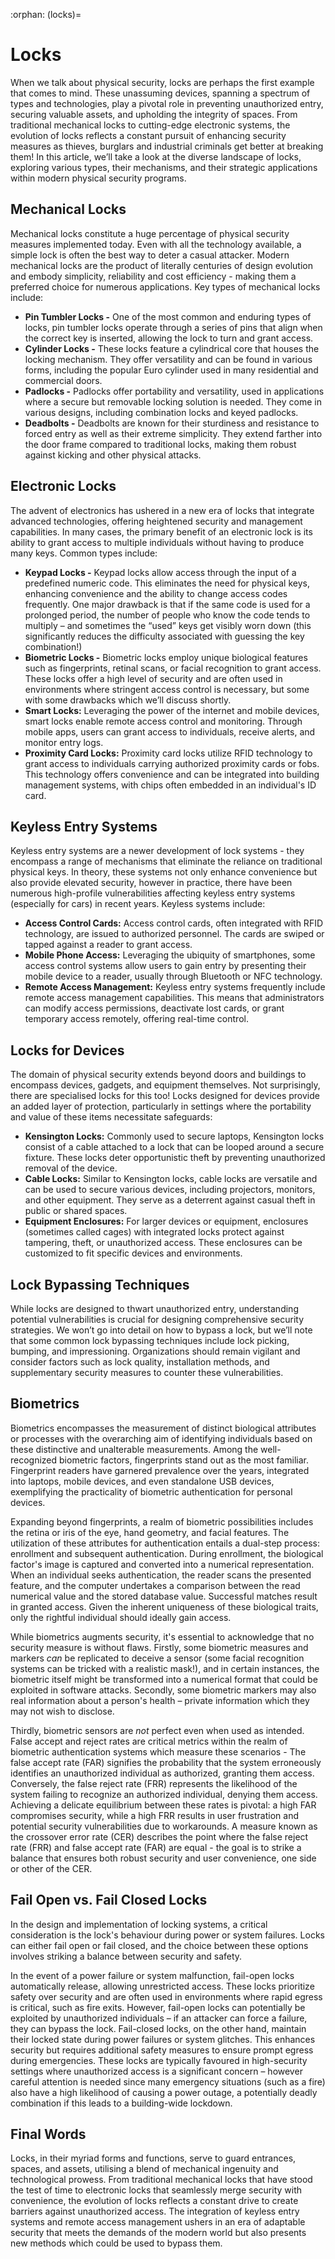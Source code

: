 :orphan:
(locks)=

# Locks

When we talk about physical security, locks are perhaps the first example that comes to mind.  These unassuming devices, spanning a spectrum of types and technologies, play a pivotal role in preventing unauthorized entry, securing valuable assets, and upholding the integrity of spaces. From traditional mechanical locks to cutting-edge electronic systems, the evolution of locks reflects a constant pursuit of enhancing security measures as thieves, burglars and industrial criminals get better at breaking them! In this article, we’ll take a look at the diverse landscape of locks, exploring various types, their mechanisms, and their strategic applications within modern physical security programs.



## Mechanical Locks

Mechanical locks constitute a huge percentage of physical security measures implemented today. Even with all the technology available, a simple lock is often the best way to deter a casual attacker. Modern mechanical locks are the product of literally centuries of design evolution and embody simplicity, reliability and cost efficiency - making them a preferred choice for numerous applications. Key types of mechanical locks include:

- **Pin Tumbler Locks -** One of the most common and enduring types of locks, pin tumbler locks operate through a series of pins that align when the correct key is inserted, allowing the lock to turn and grant access.
- **Cylinder Locks -** These locks feature a cylindrical core that houses the locking mechanism. They offer versatility and can be found in various forms, including the popular Euro cylinder used in many residential and commercial doors.
- **Padlocks -** Padlocks offer portability and versatility, used in applications where a secure but removable locking solution is needed. They come in various designs, including combination locks and keyed padlocks.
- **Deadbolts -** Deadbolts are known for their sturdiness and resistance to forced entry as well as their extreme simplicity. They extend farther into the door frame compared to traditional locks, making them robust against kicking and other physical attacks.

 

## Electronic Locks

The advent of electronics has ushered in a new era of locks that integrate advanced technologies, offering heightened security and management capabilities. In many cases, the primary benefit of an electronic lock is its ability to grant access to multiple individuals without having to produce many keys. Common types include: 

- **Keypad Locks -** Keypad locks allow access through the input of a predefined numeric code. This eliminates the need for physical keys, enhancing convenience and the ability to change access codes frequently. One major drawback is that if the same code is used for a prolonged period, the number of people who know the code tends to multiply – and sometimes the “used” keys get visibly worn down (this significantly reduces the difficulty associated with guessing the key combination!) 
- **Biometric Locks -**  Biometric locks employ unique biological features such as fingerprints, retinal scans, or facial recognition to grant access. These locks offer a high level of security and are often used in environments where stringent access control is necessary, but some with some drawbacks which we’ll discuss shortly.
- **Smart Locks:** Leveraging the power of the internet and mobile devices, smart locks enable remote access control and monitoring. Through mobile apps, users can grant access to individuals, receive alerts, and monitor entry logs.
- **Proximity Card Locks:** Proximity card locks utilize RFID technology to grant access to individuals carrying authorized proximity cards or fobs. This technology offers convenience and can be integrated into building management systems, with chips often embedded in an individual's ID card. 



## Keyless Entry Systems

Keyless entry systems are a newer development of lock systems - they encompass a range of mechanisms that eliminate the reliance on traditional physical keys. In theory, these systems not only enhance convenience but also provide elevated security, however in practice, there have been numerous high-profile vulnerabilities affecting keyless entry systems (especially for cars) in recent years. Keyless systems include: 

- **Access Control Cards:** Access control cards, often integrated with RFID technology, are issued to authorized personnel. The cards are swiped or tapped against a reader to grant access.
- **Mobile Phone Access:** Leveraging the ubiquity of smartphones, some access control systems allow users to gain entry by presenting their mobile device to a reader, usually through Bluetooth or NFC technology.
- **Remote Access Management:** Keyless entry systems frequently include remote access management capabilities. This means that administrators can modify access permissions, deactivate lost cards, or grant temporary access remotely, offering real-time control.



## Locks for Devices

The domain of physical security extends beyond doors and buildings to encompass devices, gadgets, and equipment themselves. Not surprisingly, there are specialised locks for this too! Locks designed for devices provide an added layer of protection, particularly in settings where the portability and value of these items necessitate safeguards:

- **Kensington Locks:** Commonly used to secure laptops, Kensington locks consist of a cable attached to a lock that can be looped around a secure fixture. These locks deter opportunistic theft by preventing unauthorized removal of the device.
- **Cable Locks:** Similar to Kensington locks, cable locks are versatile and can be used to secure various devices, including projectors, monitors, and other equipment. They serve as a deterrent against casual theft in public or shared spaces.
- **Equipment Enclosures:** For larger devices or equipment, enclosures (sometimes called cages) with integrated locks protect against tampering, theft, or unauthorized access. These enclosures can be customized to fit specific devices and environments.

 

## Lock Bypassing Techniques

While locks are designed to thwart unauthorized entry, understanding potential vulnerabilities is crucial for designing comprehensive security strategies. We won’t go into detail on how to bypass a lock, but we’ll note that some common lock bypassing techniques include lock picking, bumping, and impressioning. Organizations should remain vigilant and consider factors such as lock quality, installation methods, and supplementary security measures to counter these vulnerabilities.

 

## Biometrics

Biometrics encompasses the measurement of distinct biological attributes or processes with the overarching aim of identifying individuals based on these distinctive and unalterable measurements. Among the well-recognized biometric factors, fingerprints stand out as the most familiar. Fingerprint readers have garnered prevalence over the years, integrated into laptops, mobile devices, and even standalone USB devices, exemplifying the practicality of biometric authentication for personal devices.

Expanding beyond fingerprints, a realm of biometric possibilities includes the retina or iris of the eye, hand geometry, and facial features. The utilization of these attributes for authentication entails a dual-step process: enrollment and subsequent authentication. During enrollment, the biological factor's image is captured and converted into a numerical representation. When an individual seeks authentication, the reader scans the presented feature, and the computer undertakes a comparison between the read numerical value and the stored database value. Successful matches result in granted access. Given the inherent uniqueness of these biological traits, only the rightful individual should ideally gain access.

While biometrics augments security, it's essential to acknowledge that no security measure is without flaws. Firstly, some biometric measures and markers *can* be replicated to deceive a sensor (some facial recognition systems can be tricked with a realistic mask!), and in certain instances, the biometric itself might be transformed into a numerical format that could be exploited in software attacks. Secondly, some biometric markers may also real information about a person's health – private information which they may not wish to disclose. 

Thirdly, biometric sensors are *not* perfect even when used as intended. False accept and reject rates are critical metrics within the realm of biometric authentication systems which measure these scenarios - The false accept rate (FAR) signifies the probability that the system erroneously identifies an unauthorized individual as authorized, granting them access. Conversely, the false reject rate (FRR) represents the likelihood of the system failing to recognize an authorized individual, denying them access. Achieving a delicate equilibrium between these rates is pivotal: a high FAR compromises security, while a high FRR results in user frustration and potential security vulnerabilities due to workarounds. A measure known as the crossover error rate (CER) describes the point where the false reject rate (FRR) and false accept rate (FAR) are equal - the goal is to strike a balance that ensures both robust security and user convenience, one side or other of the CER.

 

## Fail Open vs. Fail Closed Locks

In the design and implementation of locking systems, a critical consideration is the lock's behaviour during power or system failures. Locks can either fail open or fail closed, and the choice between these options involves striking a balance between security and safety.

In the event of a power failure or system malfunction, fail-open locks automatically release, allowing unrestricted access. These locks prioritize safety over security and are often used in environments where rapid egress is critical, such as fire exits. However, fail-open locks can potentially be exploited by unauthorized individuals – if an attacker can force a failure, they can bypass the lock. Fail-closed locks, on the other hand, maintain their locked state during power failures or system glitches. This enhances security but requires additional safety measures to ensure prompt egress during emergencies. These locks are typically favoured in high-security settings where unauthorized access is a significant concern – however careful attention is needed since many emergency situations (such as a fire) also have a high likelihood of causing a power outage, a potentially deadly combination if this leads to a building-wide lockdown. 

## Final Words

Locks, in their myriad forms and functions, serve to guard entrances, spaces, and assets, utilising a blend of mechanical ingenuity and technological prowess. From traditional mechanical locks that have stood the test of time to electronic locks that seamlessly merge security with convenience, the evolution of locks reflects a constant drive to create barriers against unauthorized access. The integration of keyless entry systems and remote access management ushers in an era of adaptable security that meets the demands of the modern world but also presents new methods which could be used to bypass them. 

 

